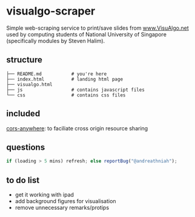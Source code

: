 # visualgo-scraper
Simple web-scraping service to print/save slides from www.VisuAlgo.net used by computing students of National University of Singapore (specifically modules by Steven Halim).

## structure
```
├── README.md           # you're here
├── index.html          # landing html page
├── visualgo.html       
├── js                  # contains javascript files
└── css                 # contains css files
```

## included
[cors-anywhere](https://github.com/Rob--W/cors-anywhere/): to faciliate cross origin resource sharing

## questions
```javascript
if (loading > 5 mins) refresh; else reportBug("@andreathniah");
```

## to do list
- get it working with ipad
- add background figures for visualisation
- remove unnecessary remarks/protips
